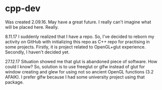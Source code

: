 # cpp-dev

Was created 2.09.16. May have a great future. I really can't imagine what will be placed here. Really.

8.11.17 I suddenly realized that I have a repo. So, I've decided to reborn my activity on GitHub with initializing
this repo as C++ repo for practising in some projects. Firstly, it is project related to OpenGL+glut experience. Secondly, 
I haven't decided yet.

27.12.17 Situation showed me that glut is abandoned piece of software. How could I know? So, solution is to use freeglut or glfw instead of glut for window creating and glew for using not so ancient OpenGL functions (3.2 AFAIK). I prefer glfw because I had some university project using that package.
